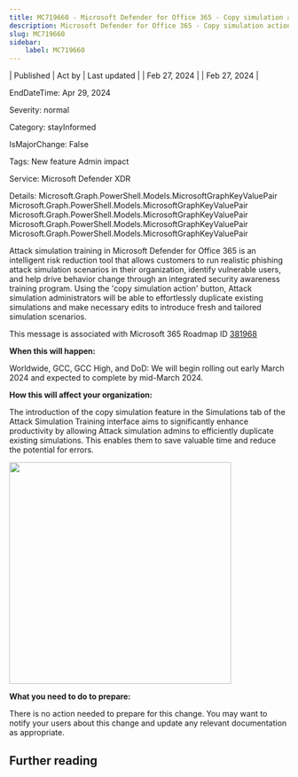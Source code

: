 ```yaml
---
title: MC719660 - Microsoft Defender for Office 365 - Copy simulation action in Attack simulation training
description: Microsoft Defender for Office 365 - Copy simulation action in Attack simulation training
slug: MC719660
sidebar:
    label: MC719660
---
```



| Published | Act by | Last updated |
| Feb 27, 2024 |  | Feb 27, 2024 |

EndDateTime: Apr 29, 2024

Severity: normal

Category: stayInformed

IsMajorChange: False

Tags: New feature Admin impact

Service: Microsoft Defender XDR

Details: Microsoft.Graph.PowerShell.Models.MicrosoftGraphKeyValuePair Microsoft.Graph.PowerShell.Models.MicrosoftGraphKeyValuePair Microsoft.Graph.PowerShell.Models.MicrosoftGraphKeyValuePair Microsoft.Graph.PowerShell.Models.MicrosoftGraphKeyValuePair Microsoft.Graph.PowerShell.Models.MicrosoftGraphKeyValuePair

<p>Attack simulation training in Microsoft Defender for Office 365 is an intelligent risk reduction tool that allows customers to run realistic phishing attack simulation scenarios in their organization, identify vulnerable users, and help drive behavior change through an integrated security awareness training program. Using the 'copy simulation action' button, Attack simulation administrators will be able to effortlessly duplicate existing simulations and make necessary edits to introduce fresh and tailored simulation scenarios.</p>
<p>This message is associated with Microsoft 365 Roadmap ID <a href="https://www.microsoft.com/microsoft-365/roadmap?filters=&amp;searchterms=381968" target="_blank">381968</a></p>
<p><b>When this will happen:</b></p>

<p>Worldwide, GCC, GCC High, and DoD: We will begin rolling out early March 2024 and expected to complete by mid-March 2024.</p>

<p><b>How this will affect your organization:</b></p>

<p>The introduction of the copy simulation feature in the Simulations tab of the Attack Simulation Training interface aims to significantly enhance productivity by allowing Attack simulation admins to efficiently duplicate existing simulations. This enables them to save valuable time and reduce the potential for errors.</p><p><img src="https://img-prod-cms-rt-microsoft-com.akamaized.net/cms/api/am/imageFileData/RW1hqr5?ver=495f" style="width: 400px;"><br></p><p><b>What you need to do to prepare:</b><br></p>
<p>There is no action needed to prepare for this change. You may want to notify your users about this change and update any relevant documentation as appropriate.</p>

## Further reading
